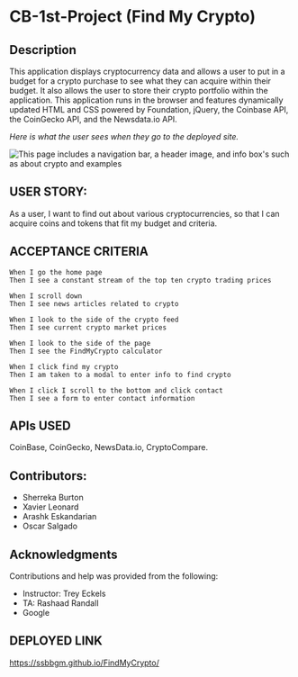 # CB-1st-Project (Find My Crypto)

## Description

This application displays cryptocurrency data and allows a user to put in a budget for a crypto purchase to see what they can acquire within their budget. It also allows the user to store their crypto portfolio within the application. This application runs in the browser and features dynamically updated HTML and CSS powered by Foundation, jQuery, the Coinbase API, the CoinGecko API, and the Newsdata.io API.


*Here is what the user sees when they go to the deployed site.*

![*This page includes a navigation bar, a header image, and info box's such as about crypto and examples*](./assets/images/findmycryptoscreenshot.png)


## USER STORY: 

As a user, I want to find out about various cryptocurrencies, so that I can acquire coins and tokens that fit my budget and criteria. 

## ACCEPTANCE CRITERIA
```
When I go the home page 
Then I see a constant stream of the top ten crypto trading prices

When I scroll down 
Then I see news articles related to crypto

When I look to the side of the crypto feed
Then I see current crypto market prices

When I look to the side of the page
Then I see the FindMyCrypto calculator 

When I click find my crypto
Then I am taken to a modal to enter info to find crypto

When I click I scroll to the bottom and click contact
Then I see a form to enter contact information
```

## APIs USED 

CoinBase, CoinGecko, NewsData.io, CryptoCompare.


## Contributors: 
- Sherreka Burton
- Xavier Leonard
- Arashk Eskandarian
- Oscar Salgado

## Acknowledgments
Contributions and help was provided from the following:
- Instructor: Trey Eckels
- TA: Rashaad Randall
- Google 

## DEPLOYED LINK
https://ssbbgm.github.io/FindMyCrypto/